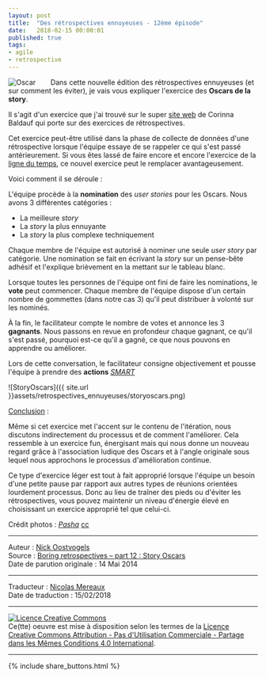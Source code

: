 ```yaml
---
layout: post
title:  "Des rétrospectives ennuyeuses - 12ème épisode"
date:   2018-02-15 00:00:01
published: true
tags: 
- agile
- retrospective
---
```


<div align="left" style="float:left; padding-right:30px" >
  <img title="Oscar" src="{{ site.url }}assets/retrospectives_ennuyeuses/oscar.jpg" />
</div>

Dans cette nouvelle édition des rétrospectives ennuyeuses (et sur comment les éviter), je vais vous expliquer l'exercice des **Oscars de la story**.

Il s'agit d'un exercice que j'ai trouvé sur le super [site web](http://www.plans-for-retrospectives.com/) de Corinna Baldauf qui porte sur des exercices de rétrospectives.

Cet exercice peut-être utilisé dans la phase de collecte de données d'une rétrospective lorsque l'équipe essaye de se rappeler ce qui s'est passé antérieurement. Si vous êtes lassé de faire encore et encore l'exercice de la [ligne du temps](https://skycoach.be/2010/06/17/12-retrospective-exercises/), ce nouvel exercice peut le remplacer avantageusement.

Voici comment il se déroule :

L'équipe procède à la **nomination** des _user stories_ pour les Oscars. Nous avons 3 différentes catégories :

* La meilleure _story_
* La _story_ la plus ennuyante
* La _story_ la plus complexe techniquement

Chaque membre de l'équipe est autorisé à nominer une seule _user story_ par catégorie. Une nomination se fait en écrivant la _story_ sur un pense-bête adhésif et l'explique brièvement en la mettant sur le tableau blanc. 

Lorsque toutes les personnes de l'équipe ont fini de faire les nominations, le **vote** peut commencer. Chaque membre de l'équipe dispose d'un certain nombre de gommettes (dans notre cas 3) qu'il peut distribuer à volonté sur les nominés.

À la fin, le facilitateur compte le nombre de votes et annonce les 3 **gagnants**. Nous passons en revue en profondeur chaque gagnant, ce qu'il s'est passé, pourquoi est-ce qu'il a gagné, ce que nous pouvons en apprendre ou améliorer.

Lors de cette conversation, le facilitateur consigne objectivement et pousse l'équipe à prendre des **actions** [_SMART_](https://fr.wikipedia.org/wiki/Objectifs_et_indicateurs_SMART)

![StoryOscars]({{ site.url }}assets/retrospectives_ennuyeuses/storyoscars.png)

<u>Conclusion</u> :

Même si cet exercice met l'accent sur le contenu de l'itération, nous discutons indirectement du processus et de comment l'améliorer. Cela ressemble à un exercice fun, énergisant mais qui nous donne un nouveau regard grâce à l'association ludique des Oscars et à l'angle originale sous lequel nous approchons le processus d'amélioration continue.

Ce type d'exercice léger est tout à fait approprié lorsque l'équipe un besoin d'une petite pause par rapport aux autres types de réunions orientées lourdement processus. Donc au lieu de traîner des pieds ou d'éviter les rétrospectives, vous pouvez maintenir un niveau d'énergie élevé en choisissant un exercice approprié tel que celui-ci.

Crédit photos : [*Pasha*](http://www.flickr.com/photos/pablito_garza/8503450515/) [cc](http://creativecommons.org/licenses/by-nc-sa/2.0/)


---
Auteur : [Nick Oostvogels](https://skycoach.be/ss/)  
Source : [Boring retrospectives – part 12 : Story Oscars](https://skycoach.be/2014/05/14/boring-retrospectives-part-12-story-oscars/)  
Date de parution originale : 14 Mai 2014  

---
Traducteur : [Nicolas Mereaux](http://www.les-traducteurs-agiles.org/traducteurs/)  
Date de traduction : 15/02/2018  

---

<a rel="license" href="http://creativecommons.org/licenses/by-nc-sa/4.0/"><img alt="Licence Creative Commons" style="border-width:0" src="http://i.creativecommons.org/l/by-nc-sa/4.0/88x31.png" /></a><br />Ce(tte) oeuvre est mise à disposition selon les termes de la <a rel="license" href="http://creativecommons.org/licenses/by-nc-sa/4.0/">Licence Creative Commons Attribution - Pas d'Utilisation Commerciale - Partage dans les Mêmes Conditions 4.0 International</a>.

---

{% include share_buttons.html %}


